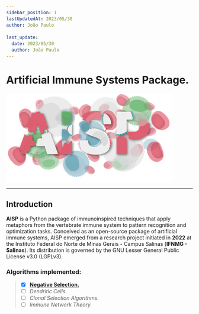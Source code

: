 ```yaml
---
sidebar_position: 1
lastUpdatedAt: 2023/05/30
author: João Paulo

last_update:
  date: 2023/05/30
  author: João Paulo
---
```

# Artificial Immune Systems Package.

<div style={{ display: "flex", justifyContent: "center", alignItems: "center"}}>

![](./assets/logo.svg)  

</div>

---

## Introduction

**AISP** is a Python package of immunoinspired techniques that apply metaphors from the vertebrate immune system to pattern recognition and optimization tasks. Conceived as an open-source package of artificial immune systems, AISP emerged from a research project initiated in **2022** at the Instituto Federal do Norte de Minas Gerais - Campus Salinas (**IFNMG - Salinas**). Its distribution is governed by the GNU Lesser General Public License v3.0 (LGPLv3).

### Algorithms implemented:

> - [x] [**Negative Selection.**](./aisp-techniques/Negative%20Selection/)
> - [ ] *Dendritic Cells.*
> - [ ] *Clonal Selection Algorithms.*
> - [ ] *Immune Network Theory.*
